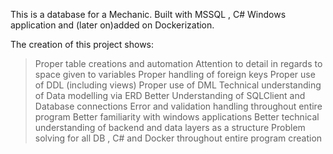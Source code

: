 This is a database for a Mechanic. Built with MSSQL , C# Windows application and (later on)added on Dockerization. 

The creation of this project shows:
  >Proper table creations and automation
  >Attention to detail in regards to space given to variables
  >Proper handling of foreign keys
  >Proper use of DDL (including views)
  >Proper use of DML
  >Technical understanding of Data modelling via ERD
  >Better Understanding of SQLClient and Database connections
  >Error and validation handling throughout entire program
  >Better familiarity with windows applications
  >Better technical understanding of backend and data layers as a structure
  >Problem solving for all DB , C# and Docker throughout entire program creation
